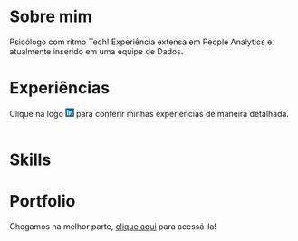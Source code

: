 # Sobre mim <br>
Psicólogo com ritmo Tech! Experiência extensa em People Analytics e atualmente inserido em uma equipe de Dados.

# Experiências<br>
Clique na logo  <a href="https://www.linkedin.com/in/gtex/"><img src="images/linkedin_icon.png" width="3%" alt="test"></a>  para conferir minhas experiências de maneira detalhada.
<br><br>

# Skills <br>

# Portfolio <br>
Chegamos na melhor parte, <a href="https://gabrielteixeira2004.github.io/Gabriel-Portfolio/">clique aqui</a> para acessá-la!
